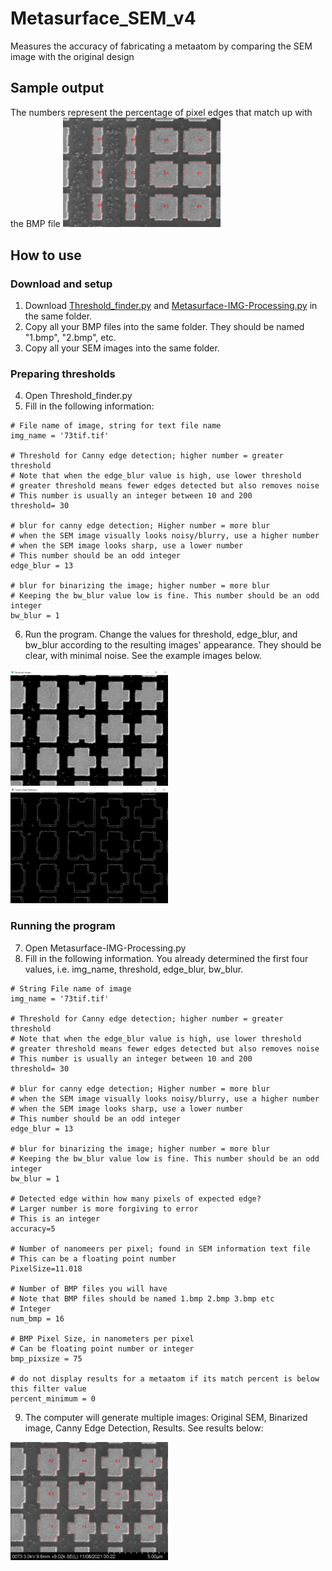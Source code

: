 # Metasurface_SEM_v4
Measures the accuracy of fabricating a metaatom by comparing the SEM image with the original design

## Sample output
The numbers represent the percentage of pixel edges that match up with the BMP file 
<img src="https://github.com/yitianzhu/Metasurface_SEM_v4/blob/main/images/results1.PNG" width=50% height=50%> 

## How to use
### Download and setup
1) Download [Threshold_finder.py](https://github.com/yitianzhu/Metasurface_SEM_v4/blob/main/Threshold_finder.py) and [Metasurface-IMG-Processing.py](https://github.com/yitianzhu/Metasurface_SEM_v4/blob/main/Metasurface-IMG-Processing.py) in the same folder. 
2) Copy all your BMP files into the same folder. They should be named "1.bmp", "2.bmp", etc. 
3) Copy all your SEM images into the same folder. 

### Preparing thresholds
4) Open Threshold_finder.py 
5) Fill in the following information:
```
# File name of image, string for text file name 
img_name = '73tif.tif'

# Threshold for Canny edge detection; higher number = greater threshold
# Note that when the edge_blur value is high, use lower threshold 
# greater threshold means fewer edges detected but also removes noise
# This number is usually an integer between 10 and 200
threshold= 30

# blur for canny edge detection; Higher number = more blur
# when the SEM image visually looks noisy/blurry, use a higher number
# when the SEM image looks sharp, use a lower number
# This number should be an odd integer 
edge_blur = 13

# blur for binarizing the image; higher number = more blur 
# Keeping the bw_blur value low is fine. This number should be an odd integer
bw_blur = 1
```
6) Run the program. Change the values for threshold, edge_blur, and bw_blur according to the resulting images' appearance. They should be clear, with minimal noise. See the example images below.
<img src="https://github.com/yitianzhu/Metasurface_SEM_v4/blob/main/images/Example-Binarized.PNG" width=50% height=50%>
<img src="https://github.com/yitianzhu/Metasurface_SEM_v4/blob/main/images/Example-Canny.PNG" width=50% height=50%> 

### Running the program 
7) Open Metasurface-IMG-Processing.py
8) Fill in the following information. You already determined the first four values, i.e. img_name, threshold, edge_blur, bw_blur. 
```
# String File name of image 
img_name = '73tif.tif'

# Threshold for Canny edge detection; higher number = greater threshold
# Note that when the edge_blur value is high, use lower threshold 
# greater threshold means fewer edges detected but also removes noise
# This number is usually an integer between 10 and 200
threshold= 30

# blur for canny edge detection; Higher number = more blur
# when the SEM image visually looks noisy/blurry, use a higher number
# when the SEM image looks sharp, use a lower number
# This number should be an odd integer 
edge_blur = 13

# blur for binarizing the image; higher number = more blur 
# Keeping the bw_blur value low is fine. This number should be an odd integer
bw_blur = 1

# Detected edge within how many pixels of expected edge?
# Larger number is more forgiving to error
# This is an integer
accuracy=5

# Number of nanomeers per pixel; found in SEM information text file 
# This can be a floating point number
PixelSize=11.018

# Number of BMP files you will have
# Note that BMP files should be named 1.bmp 2.bmp 3.bmp etc
# Integer 
num_bmp = 16

# BMP Pixel Size, in nanometers per pixel 
# Can be floating point number or integer
bmp_pixsize = 75

# do not display results for a metaatom if its match percent is below this filter value
percent_minimum = 0
```
9) The computer will generate multiple images: Original SEM, Binarized image, Canny Edge Detection, Results. See results below: 
<img src="https://github.com/yitianzhu/Metasurface_SEM_v4/blob/main/images/Example-Results.PNG" width=50% height=50%>

